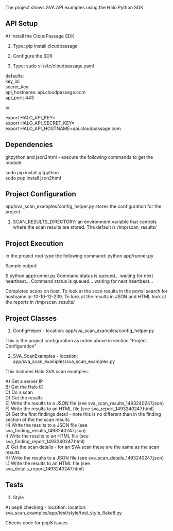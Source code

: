 The project shows SVA API examples using the Halo Python SDK

API Setup
---------

A) Install the CloudPassage SDK
1) Type: pip install cloudpassage

2) Configure the SDK
1) Type: sudo vi /etc/cloudpassage.yaml

defaults:  
  key_id: <key>  
  secret_key: <secret>  
  api_hostname: api.cloudpassage.com  
  api_port: 443  

or

export HALO_API_KEY=<key>  
export HALO_API_SECRET_KEY=<secret>  
export HALO_API_HOSTNAME=api.cloudpassage.com

Dependencies
------------

gitpython and json2html - execute the following commands to get the module:

sudo pip install gitpython  
sudo pup install json2html  

Project Configuration
---------------------

app/sva_scan_examples/config_helper.py stores the configuration for the project.  
  
1) SCAN_RESULTS_DIRECTORY: an environment variable that controls where the scan results are stored.
  The default is /tmp/scan_results/
   
Project Execution
-----------------

In the project root type the following command: python app/runner.py

Sample output:  

$ python app/runner.py
Command status is queued... waiting for next heartbeat...
Command status is queued... waiting for next heartbeat...

Completed scans on host.  To look at the scan results in the portal search for hostname ip-10-10-12-239.  To look at the results in JSON and HTML look at the reports in /tmp/scan_results/  

Project Classes
---------------

1) ConfigHelper - location: app/sva_scan_examples/config_helper.py

This is the project configuration as noted above in section "Project Configuration"

2) SVA_ScanExamples - location: app/sva_scan_examples/sva_scan_examples.py

This includes Halo SVA scan examples.

A) Get a server IP  
B) Get the Halo ID  
C) Do a scan  
D) Get the results  
E) Write the results to a JSON file (see sva_scan_results_1493240247.json)  
F) Write the results to an HTML file (see sva_report_1493240247.html)  
G) Get the first findings detail - note this is no different than in the finding
section of the the scan results  
H) Write the results to a JSON file (see sva_finding_results_1493240247.json)    
I) Write the results to an HTML file (see sva_finding_report_1493240247.html)  
J) Get the scan details - for an SVA scan these are the same as the scan results  
K) Write the results to a JSON file (see sva_scan_details_1493240247.json)  
L) Write the results to an HTML file (see sva_details_report_1493240247.html)  


Tests
-----

1) Style

A) pep8 checking - localtion: location: sva_scan_examples/app/test/style/test_style_flake8.py

Checks code for pep8 issues
